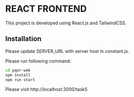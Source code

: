 # REACT FRONTEND

This project is developed using React.js and TailwindCSS.

## Installation

Please update SERVER_URL with server host in constant.js.

Please run following command:

```sh
cd pqor-web
npm install
npm run start
```

Please visit http://localhost:3000/task5
